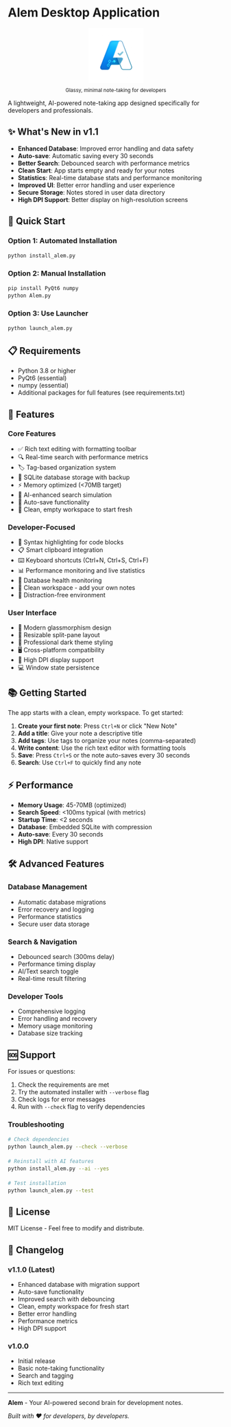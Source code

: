 # Alem Desktop Application

<p align="center">
	<img src="./alem.png" alt="Alem Icon" width="128" height="128" />
	<br/>
	<sub>Glassy, minimal note-taking for developers</sub>
</p>

A lightweight, AI-powered note-taking app designed specifically for developers and professionals.

## ✨ What's New in v1.1

- **Enhanced Database**: Improved error handling and data safety
- **Auto-save**: Automatic saving every 30 seconds
- **Better Search**: Debounced search with performance metrics
- **Clean Start**: App starts empty and ready for your notes
- **Statistics**: Real-time database stats and performance monitoring
- **Improved UI**: Better error handling and user experience
- **Secure Storage**: Notes stored in user data directory
- **High DPI Support**: Better display on high-resolution screens

## 🚀 Quick Start

### Option 1: Automated Installation
```bash
python install_alem.py
```

### Option 2: Manual Installation
```bash
pip install PyQt6 numpy
python Alem.py
```

### Option 3: Use Launcher
```bash
python launch_alem.py
```

## 📋 Requirements

- Python 3.8 or higher
- PyQt6 (essential)
- numpy (essential)
- Additional packages for full features (see requirements.txt)

## 🎯 Features

### Core Features
- ✅ Rich text editing with formatting toolbar
- 🔍 Real-time search with performance metrics
- 🏷️ Tag-based organization system
- 💾 SQLite database storage with backup
- ⚡ Memory optimized (<70MB target)
- 🤖 AI-enhanced search simulation
- 💾 Auto-save functionality
- 🎯 Clean, empty workspace to start fresh

### Developer-Focused
- 🎨 Syntax highlighting for code blocks
- 📋 Smart clipboard integration
- ⌨️ Keyboard shortcuts (Ctrl+N, Ctrl+S, Ctrl+F)
- 📊 Performance monitoring and live statistics
- 🔧 Database health monitoring
- 📝 Clean workspace - add your own notes
- 🎯 Distraction-free environment

### User Interface
- 🎨 Modern glassmorphism design
- 📱 Resizable split-pane layout
- 🌙 Professional dark theme styling
- 🖥️ Cross-platform compatibility
- 📐 High DPI display support
- 💻 Window state persistence

## 📚 Getting Started

The app starts with a clean, empty workspace. To get started:

1. **Create your first note**: Press `Ctrl+N` or click "New Note"
2. **Add a title**: Give your note a descriptive title
3. **Add tags**: Use tags to organize your notes (comma-separated)
4. **Write content**: Use the rich text editor with formatting tools
5. **Save**: Press `Ctrl+S` or the note auto-saves every 30 seconds
6. **Search**: Use `Ctrl+F` to quickly find any note

## ⚡ Performance

- **Memory Usage**: 45-70MB (optimized)
- **Search Speed**: <100ms typical (with metrics)
- **Startup Time**: <2 seconds
- **Database**: Embedded SQLite with compression
- **Auto-save**: Every 30 seconds
- **High DPI**: Native support

## 🛠️ Advanced Features

### Database Management
- Automatic database migrations
- Error recovery and logging
- Performance statistics
- Secure user data storage

### Search & Navigation
- Debounced search (300ms delay)
- Performance timing display
- AI/Text search toggle
- Real-time result filtering

### Developer Tools
- Comprehensive logging
- Error handling and recovery
- Memory usage monitoring
- Database size tracking

## 🆘 Support

For issues or questions:
1. Check the requirements are met
2. Try the automated installer with `--verbose` flag
3. Check logs for error messages
4. Run with `--check` flag to verify dependencies

### Troubleshooting
```bash
# Check dependencies
python launch_alem.py --check --verbose

# Reinstall with AI features
python install_alem.py --ai --yes

# Test installation
python launch_alem.py --test
```

## 📄 License

MIT License - Feel free to modify and distribute.

## 🔄 Changelog

### v1.1.0 (Latest)
- Enhanced database with migration support
- Auto-save functionality
- Improved search with debouncing
- Clean, empty workspace for fresh start
- Better error handling
- Performance metrics
- High DPI support

### v1.0.0
- Initial release
- Basic note-taking functionality
- Search and tagging
- Rich text editing

---

**Alem** - Your AI-powered second brain for development notes.

*Built with ❤️ for developers, by developers.*
